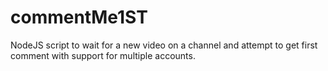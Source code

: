 # commentMe1ST
NodeJS script to wait for a new video on a channel and attempt to get first comment with support for multiple accounts.

